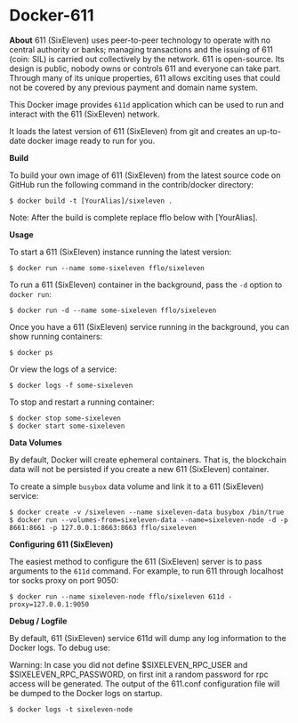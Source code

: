 # Docker-611

**About**
611 (SixEleven) uses peer-to-peer technology to operate with no central authority or banks; managing transactions and the issuing of 611 (coin: SIL) is carried out collectively by the network. 611 is open-source. Its design is public, nobody owns or controls 611 and everyone can take part. Through many of its unique properties, 611 allows exciting uses that could not be covered by any previous payment and domain name system.

This Docker image provides `611d` application which can be used to run and interact with the 611 (SixEleven) network.

It loads the latest version of 611 (SixEleven) from git and creates an up-to-date docker image ready to run for you.

**Build**

To build your own image of 611 (SixEleven) from the latest source code on GitHub run the following command in the contrib/docker directory:

```
$ docker build -t [YourAlias]/sixeleven .
```

Note: After the build is complete replace fflo below with [YourAlias].

**Usage**

To start a 611 (SixEleven) instance running the latest version:

```
$ docker run --name some-sixeleven fflo/sixeleven
```

To run a 611 (SixEleven) container in the background, pass the `-d` option to `docker run`:

```
$ docker run -d --name some-sixeleven fflo/sixeleven
```

Once you have a 611 (SixEleven) service running in the background, you can show running containers:

```
$ docker ps
```

Or view the logs of a service:

```
$ docker logs -f some-sixeleven
```

To stop and restart a running container:

```
$ docker stop some-sixeleven
$ docker start some-sixeleven
```

**Data Volumes**

By default, Docker will create ephemeral containers. That is, the blockchain data will not be persisted if you create a new 611 (SixEleven) container.

To create a simple `busybox` data volume and link it to a 611 (SixEleven) service:

```
$ docker create -v /sixeleven --name sixeleven-data busybox /bin/true
$ docker run --volumes-from=sixeleven-data --name=sixeleven-node -d -p 8661:8661 -p 127.0.0.1:8663:8663 fflo/sixeleven
```

**Configuring 611 (SixEleven)**

The easiest method to configure the 611 (SixEleven) server is to pass arguments to the `611d` command. For example, to run 611 through localhost tor socks proxy on port 9050:

```
$ docker run --name sixeleven-node fflo/sixeleven 611d -proxy=127.0.0.1:9050
```

**Debug / Logfile**

By default, 611 (SixEleven) service 611d will dump any log information to the Docker logs. To debug use:

Warning: In case you did not define $SIXELEVEN_RPC_USER and $SIXELEVEN_RPC_PASSWORD, on first init a random password for rpc access will be generated. The output of the 611.conf configuration file will be dumped to the Docker logs on startup.

```
$ docker logs -t sixeleven-node
```
